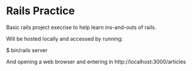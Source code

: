 # Rails Practice
Basic rails project execrise to help learn ins-and-outs of rails.

Will be hosted locally and accessed by running: 

$ bin/rails server

And opening a web browser and entering in http://localhost:3000/articles
